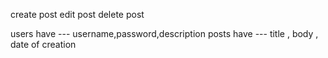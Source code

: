 create post 
edit post
delete post 

users have --- username,password,description
posts have --- title , body , date of creation
